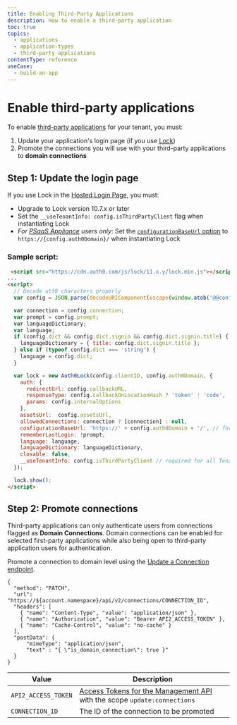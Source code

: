 ```yaml
---
title: Enabling Third-Party Applications
description: How to enable a third-party application
toc: true
topics:
  - applications
  - application-types
  - third-party applications
contentType: reference
useCase:
  - build-an-app
---
```


# Enable third-party applications

To enable [third-party applications](/application-types#third-party-applications) for your tenant, you must:

1. Update your application's login page (if you use [Lock](/libraries/lock/v11))
2. Promote the connections you will use with your third-party applications to **domain connections**

## Step 1: Update the login page

If you use Lock in the [Hosted Login Page](/hosted-pages/login), you must:

- Upgrade to Lock version 10.7.x or later
- Set the `__useTenantInfo: config.isThirdPartyClient` flag when instantiating Lock
- *For [PSaaS Appliance](/appliance) users only*: Set the [`configurationBaseUrl` option](https://github.com/auth0/lock#other-options) to `https://{config.auth0Domain}/` when instantiating Lock

### Sample script:

```html
 <script src="https://cdn.auth0.com/js/lock/11.x.y/lock.min.js"></script>
...
<script>
  // Decode utf8 characters properly
  var config = JSON.parse(decodeURIComponent(escape(window.atob('@@config@@'))));

  var connection = config.connection;
  var prompt = config.prompt;
  var languageDictionary;
  var language;
  if (config.dict && config.dict.signin && config.dict.signin.title) {
    languageDictionary = { title: config.dict.signin.title };
  } else if (typeof config.dict === 'string') {
    language = config.dict;
  }

  var lock = new Auth0Lock(config.clientID, config.auth0Domain, {
    auth: {
      redirectUrl: config.callbackURL,
      responseType: config.callbackOnLocationHash ? 'token' : 'code',
      params: config.internalOptions
    },
    assetsUrl:  config.assetsUrl,
    allowedConnections: connection ? [connection] : null,
    configurationBaseUrl: 'https://' + config.auth0Domain + '/', // for PSaaS only
    rememberLastLogin: !prompt,
    language: language,
    languageDictionary: languageDictionary,
    closable: false,
    __useTenantInfo: config.isThirdPartyClient // required for all Tenants
  });

  lock.show();
</script>
```

## Step 2: Promote connections

Third-party applications can only authenticate users from connections flagged as **Domain Connections**. Domain connections can be enabled for selected first-party applications while also being open to third-party application users for authentication.

Promote a connection to domain level using the [Update a Connection endpoint](/api/management/v2#!/Connections/patch_connections_by_id).

```har
{
  "method": "PATCH",
  "url": "https://${account.namespace}/api/v2/connections/CONNECTION_ID",
  "headers": [
    { "name": "Content-Type", "value": "application/json" },
    { "name": "Authorization", "value": "Bearer API2_ACCESS_TOKEN" },
    { "name": "Cache-Control", "value": "no-cache" }
  ],
  "postData": {
      "mimeType": "application/json",
      "text" : "{ \"is_domain_connection\": true }"
  }
}
```
| Value | Description |
| - | - |
| `API2_ACCESS_TOKEN` | [Access Tokens for the Management API](/api/management/v2/tokens) with the scope `update:connections` |
| `CONNECTION_ID` | Τhe ID of the connection to be promoted |
